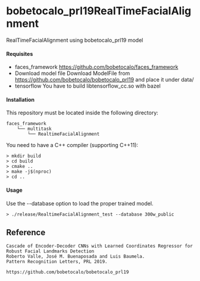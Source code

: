 # bobetocalo_prl19RealTimeFacialAlignment
RealTimeFacialAlignment using bobetocalo_prl19 model

#### Requisites
- faces_framework https://github.com/bobetocalo/faces_framework
- Download model file
Download ModelFile from https://github.com/bobetocalo/bobetocalo_prl19
and place it under data/
- tensorflow
You have to build libtensorflow_cc.so with bazel

#### Installation
This repository must be located inside the following directory:
```
faces_framework
    └── multitask
        └── RealtimeFacialAlignment
```
You need to have a C++ compiler (supporting C++11):
```
> mkdir build
> cd build
> cmake ..
> make -j$(nproc)
> cd ..
```
#### Usage
Use the --database option to load the proper trained model.
```
> ./release/RealtimeFacialAlignment_test --database 300w_public
```

## Reference
```
Cascade of Encoder-Decoder CNNs with Learned Coordinates Regressor for Robust Facial Landmarks Detection
Roberto Valle, José M. Buenaposada and Luis Baumela.
Pattern Recognition Letters, PRL 2019.

https://github.com/bobetocalo/bobetocalo_prl19
```
